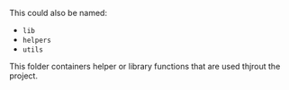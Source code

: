 This could also be named:

- `lib`
- `helpers`
- `utils`

This folder containers helper or library functions that are used thjrout the project.
